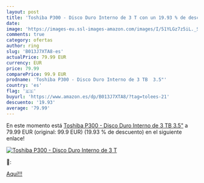 ```yaml
---
layout: post
title: 'Toshiba P300 - Disco Duro Interno de 3 T con un 19.93 % de descuento'
date: 
image: 'https://images-eu.ssl-images-amazon.com/images/I/51YLGz7z5iL._SL200_.jpg'
comments: true
category: ofertas
author: ring
slug: 'B013J7XTA8-es'
actualPrice: 79.99 EUR
currency: EUR
price: 79.99
comparePrice: 99.9 EUR
prodname: 'Toshiba P300 - Disco Duro Interno de 3 TB  3.5"'
country: 'es'
flag: '🇪🇸'
buyurl: 'https://www.amazon.es/dp/B013J7XTA8/?tag=tolees-21'
descuento: '19.93'
average: '79.99'
---
```


En este momento está [Toshiba P300 - Disco Duro Interno de 3 TB  3.5"](https://www.amazon.es/dp/B013J7XTA8/?tag=tolees-21) a 79.99 EUR (original: 99.9 EUR) (19.93 %  de descuento) en el siguiente enlace!

[![Toshiba P300 - Disco Duro Interno de 3 T](https://images-eu.ssl-images-amazon.com/images/I/51YLGz7z5iL._SL200_.jpg)](https://www.amazon.es/dp/B013J7XTA8/?tag=tolees-21)

🔎:


[Aquí!!!](https://www.amazon.es/dp/B013J7XTA8/?tag=tolees-21)
